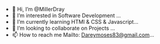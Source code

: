 - 👋 Hi, I’m @MillerDray
- 👀 I’m interested in Software Development ...
- 🌱 I’m currently learning HTMl & CSS & Javascript...
- 💞️ I’m looking to collaborate on Projects ...
- 📫 How to reach me Mailto: Dareymoses83@gmail.com...

<!---
MillerDray/MillerDray is a ✨ special ✨ repository because its `README.md` (this file) appears on your GitHub profile.
You can click the Preview link to take a look at your changes.
--->
